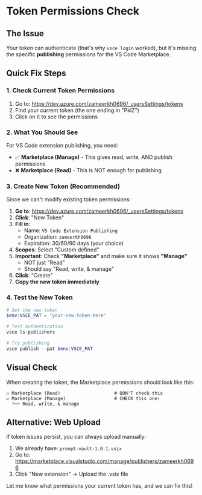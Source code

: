 # Token Permissions Check

## The Issue
Your token can authenticate (that's why `vsce login` worked), but it's missing the specific **publishing** permissions for the VS Code Marketplace.

## Quick Fix Steps

### 1. Check Current Token Permissions
1. Go to: https://dev.azure.com/zameerkh0696/_usersSettings/tokens
2. Find your current token (the one ending in "PklZ")
3. Click on it to see the permissions

### 2. What You Should See
For VS Code extension publishing, you need:
- ✅ **Marketplace (Manage)** - This gives read, write, AND publish permissions
- ❌ **Marketplace (Read)** - This is NOT enough for publishing

### 3. Create New Token (Recommended)
Since we can't modify existing token permissions:

1. **Go to**: https://dev.azure.com/zameerkh0696/_usersSettings/tokens
2. **Click**: "New Token"
3. **Fill in**:
   - Name: `VS Code Extension Publishing`
   - Organization: `zameerkh0696`
   - Expiration: 30/60/90 days (your choice)
4. **Scopes**: Select "Custom defined"
5. **Important**: Check **"Marketplace"** and make sure it shows **"Manage"**
   - NOT just "Read"
   - Should say "Read, write, & manage"
6. **Click**: "Create"
7. **Copy the new token immediately**

### 4. Test the New Token

```powershell
# Set the new token
$env:VSCE_PAT = "your-new-token-here"

# Test authentication
vsce ls-publishers

# Try publishing
vsce publish --pat $env:VSCE_PAT
```

## Visual Check
When creating the token, the Marketplace permissions should look like this:
```
☐ Marketplace (Read)                    # DON'T check this
☑ Marketplace (Manage)                  # CHECK this one!
  └── Read, write, & manage
```

## Alternative: Web Upload
If token issues persist, you can always upload manually:
1. We already have: `prompt-vault-1.0.1.vsix`
2. Go to: https://marketplace.visualstudio.com/manage/publishers/zameerkh0696
3. Click "New extension" → Upload the .vsix file

Let me know what permissions your current token has, and we can fix this!

